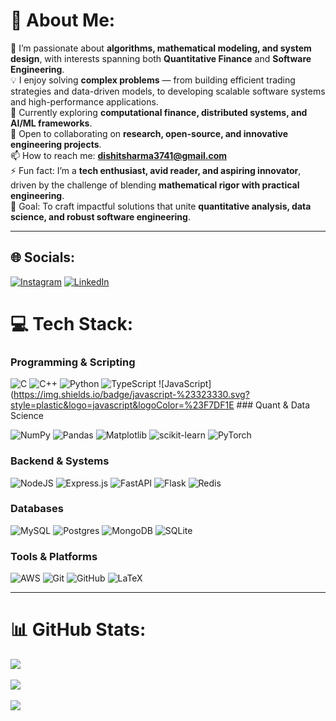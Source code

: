 # 💫 About Me:

🔭 I’m passionate about **algorithms, mathematical modeling, and system design**, with interests spanning both **Quantitative Finance** and **Software Engineering**.  
💡 I enjoy solving **complex problems** — from building efficient trading strategies and data-driven models, to developing scalable software systems and high-performance applications.  
🌱 Currently exploring **computational finance, distributed systems, and AI/ML frameworks**.  
🤝 Open to collaborating on **research, open-source, and innovative engineering projects**.  
📫 How to reach me: **dishitsharma3741@gmail.com**  
⚡ Fun fact: I’m a **tech enthusiast, avid reader, and aspiring innovator**, driven by the challenge of blending **mathematical rigor with practical engineering**.  
🎯 Goal: To craft impactful solutions that unite **quantitative analysis, data science, and robust software engineering**.

---

## 🌐 Socials:

[![Instagram](https://img.shields.io/badge/Instagram-%23E4405F.svg?logo=Instagram&logoColor=white)](https://www.instagram.com/iamdishitsharma/) [![LinkedIn](https://img.shields.io/badge/LinkedIn-%230077B5.svg?logo=linkedin&logoColor=white)](https://www.linkedin.com/in/dishit-sharma/)

# 💻 Tech Stack:

### Programming & Scripting

![C](https://img.shields.io/badge/c-%2300599C.svg?style=plastic&logo=c&logoColor=white) ![C++](https://img.shields.io/badge/c++-%2300599C.svg?style=plastic&logo=c%2B%2B&logoColor=white) ![Python](https://img.shields.io/badge/python-3670A0?style=plastic&logo=python&logoColor=ffdd54) ![TypeScript](https://img.shields.io/badge/typescript-%23007ACC.svg?style=plastic&logo=typescript&logoColor=white) ![JavaScript](https://img.shields.io/badge/javascript-%23323330.svg?style=plastic&logo=javascript&logoColor=%23F7DF1E ### Quant & Data Science

![NumPy](https://img.shields.io/badge/numpy-%23013243.svg?style=plastic&logo=numpy&logoColor=white) ![Pandas](https://img.shields.io/badge/pandas-%23150458.svg?style=plastic&logo=pandas&logoColor=white) ![Matplotlib](https://img.shields.io/badge/Matplotlib-%23ffffff.svg?style=plastic&logo=Matplotlib&logoColor=black) ![scikit-learn](https://img.shields.io/badge/scikit--learn-%23F7931E.svg?style=plastic&logo=scikit-learn&logoColor=white) ![PyTorch](https://img.shields.io/badge/PyTorch-%23EE4C2C.svg?style=plastic&logo=PyTorch&logoColor=white)

### Backend & Systems

![NodeJS](https://img.shields.io/badge/node.js-6DA55F?style=plastic&logo=node.js&logoColor=white) ![Express.js](https://img.shields.io/badge/express.js-%23404d59.svg?style=plastic&logo=express&logoColor=%2361DAFB) ![FastAPI](https://img.shields.io/badge/FastAPI-005571?style=plastic&logo=fastapi) ![Flask](https://img.shields.io/badge/flask-%23000.svg?style=plastic&logo=flask&logoColor=white) ![Redis](https://img.shields.io/badge/redis-%23DD0031.svg?style=plastic&logo=redis&logoColor=white)

### Databases

![MySQL](https://img.shields.io/badge/mysql-4479A1.svg?style=plastic&logo=mysql&logoColor=white) ![Postgres](https://img.shields.io/badge/postgres-%23316192.svg?style=plastic&logo=postgresql&logoColor=white) ![MongoDB](https://img.shields.io/badge/MongoDB-%234ea94b.svg?style=plastic&logo=mongodb&logoColor=white) ![SQLite](https://img.shields.io/badge/sqlite-%2307405e.svg?style=plastic&logo=sqlite&logoColor=white)

### Tools & Platforms

![AWS](https://img.shields.io/badge/AWS-%23FF9900.svg?style=plastic&logo=amazon-aws&logoColor=white) ![Git](https://img.shields.io/badge/git-%23F05033.svg?style=plastic&logo=git&logoColor=white) ![GitHub](https://img.shields.io/badge/github-%23121011.svg?style=plastic&logo=github&logoColor=white) ![LaTeX](https://img.shields.io/badge/latex-%23008080.svg?style=plastic&logo=latex&logoColor=white)

---

# 📊 GitHub Stats:

![](https://github-readme-stats.vercel.app/api?username=sharmajii7&theme=dark&hide_border=false&include_all_commits=true&count_private=true)<br/>  
![](https://github-readme-streak-stats.herokuapp.com/?user=sharmajii7&theme=dark&hide_border=false)<br/>  
![](https://github-readme-stats.vercel.app/api/top-langs/?username=sharmajii7&theme=dark&hide_border=false&include_all_commits=true&count_private=true&layout=compact)
